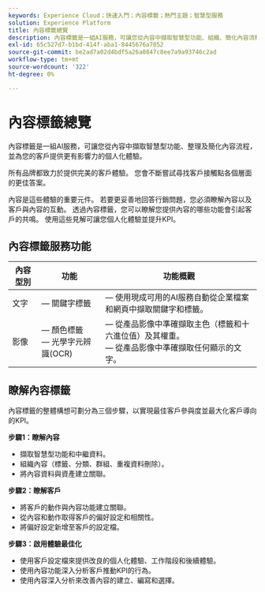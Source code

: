 ```yaml
---
keywords: Experience Cloud；快速入門；內容標籤；熱門主題；智慧型服務
solution: Experience Platform
title: 內容標籤總覽
description: 內容標籤是一組AI服務，可讓您從內容中擷取智慧型功能、組織、簡化內容流程，並為客戶提供更有影響力的個人化體驗。
exl-id: 65c527d7-b1bd-414f-aba1-8445676a7052
source-git-commit: be2ad7a02d4bdf5a26a0847c8ee7a9a93746c2ad
workflow-type: tm+mt
source-wordcount: '322'
ht-degree: 0%

---
```


# 內容標籤總覽

內容標籤是一組AI服務，可讓您從內容中擷取智慧型功能、整理及簡化內容流程，並為您的客戶提供更有影響力的個人化體驗。

所有品牌都致力於提供完美的客戶體驗。 您會不斷嘗試尋找客戶接觸點各個層面的更佳答案。

內容是這些體驗的重要元件。 若要更妥善地回答行銷問題，您必須瞭解內容以及客戶與內容的互動。 透過內容標籤，您可以瞭解您提供內容的哪些功能會引起客戶的共鳴。 使用這些見解可讓您個人化體驗並提升KPI。

## 內容標籤服務功能

| 內容型別 | 功能 | 功能概觀 |
| --- | --- | --- |
| 文字 |  — 關鍵字標籤<br> |  — 使用現成可用的AI服務自動從企業檔案和網頁中擷取關鍵字和標籤。<br> |
| 影像 |  — 顏色標籤<br> — 光學字元辨識(OCR) |  — 從產品影像中準確擷取主色（標籤和十六進位值）及其權重。 <br> — 從產品影像中準確擷取任何顯示的文字。 |

## 瞭解內容標籤

內容標籤的整體構想可劃分為三個步驟，以實現最佳客戶參與度並最大化客戶導向的KPI。

**步驟1：瞭解內容**

- 擷取智慧型功能和中繼資料。
- 組織內容（標籤、分類、群組、重複資料刪除）。
- 將內容資料與資產建立關聯。

**步驟2：瞭解客戶**

- 將客戶的動作與內容功能建立關聯。
- 從內容和動作取得客戶的偏好設定和相關性。
- 將偏好設定新增至客戶的設定檔。

**步驟3：啟用體驗最佳化**

- 使用客戶設定檔來提供改良的個人化體驗、工作階段和後續體驗。
- 使用內容功能深入分析客戶推動KPI的行為。
- 使用內容深入分析來改善內容的建立、編寫和選擇。
